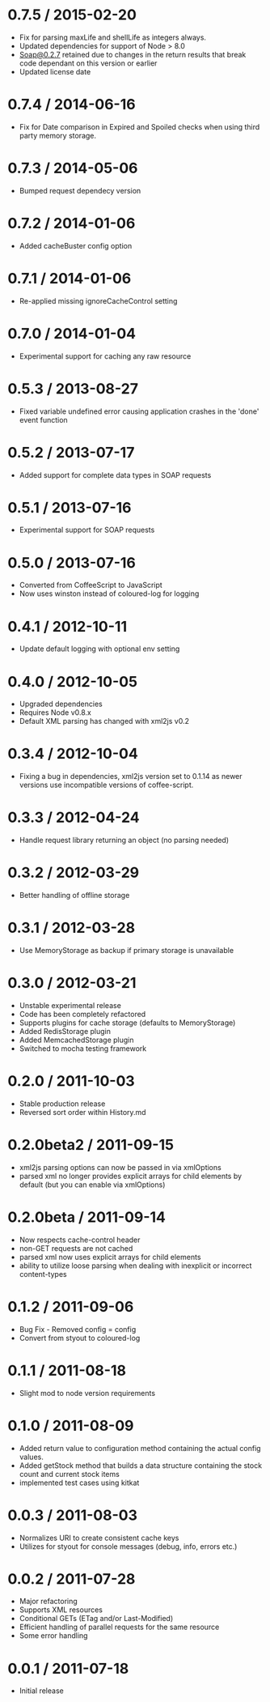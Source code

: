 0.7.5 / 2015-02-20
==================
  * Fix for parsing maxLife and shellLife as integers always.
  * Updated dependencies for support of Node > 8.0
  * Soap@0.2.7 retained due to changes in the return results that break code dependant on this version or earlier
  * Updated license date

0.7.4 / 2014-06-16
==================
  * Fix for Date comparison in Expired and Spoiled checks when using third party memory storage.

0.7.3 / 2014-05-06
===================
  * Bumped request dependecy version

0.7.2 / 2014-01-06
===================
  * Added cacheBuster config option

0.7.1 / 2014-01-06
===================
  * Re-applied missing ignoreCacheControl setting

0.7.0 / 2014-01-04
===================
  * Experimental support for caching any raw resource

0.5.3 / 2013-08-27
===================
  * Fixed variable undefined error causing application crashes in the 'done' event function

0.5.2 / 2013-07-17
===================
  * Added support for complete  data types in SOAP requests

0.5.1 / 2013-07-16
===================
  * Experimental support for SOAP requests

0.5.0 / 2013-07-16
===================
  * Converted from CoffeeScript to JavaScript
  * Now uses winston instead of coloured-log for logging

0.4.1 / 2012-10-11
===================
  * Update default logging with optional env setting

0.4.0 / 2012-10-05
===================
  * Upgraded dependencies
  * Requires Node v0.8.x
  * Default XML parsing has changed with xml2js v0.2

0.3.4 / 2012-10-04
===================

  * Fixing a bug in dependencies, xml2js version set to 0.1.14 as newer versions use incompatible versions of coffee-script.

0.3.3 / 2012-04-24
==================

  * Handle request library returning an object (no parsing needed)

0.3.2 / 2012-03-29
==================

  * Better handling of offline storage

0.3.1 / 2012-03-28
==================

  * Use MemoryStorage as backup if primary storage is unavailable

0.3.0 / 2012-03-21
==================

  * Unstable experimental release
  * Code has been completely refactored
  * Supports plugins for cache storage (defaults to MemoryStorage)
  * Added RedisStorage plugin
  * Added MemcachedStorage plugin
  * Switched to mocha testing framework

0.2.0 / 2011-10-03
==================

  * Stable production release
  * Reversed sort order within History.md

0.2.0beta2 / 2011-09-15
=======================

  * xml2js parsing options can now be passed in via xmlOptions
  * parsed xml no longer provides explicit arrays for child elements by default (but you can enable via xmlOptions)

0.2.0beta / 2011-09-14
======================

  * Now respects cache-control header
  * non-GET requests are not cached
  * parsed xml now uses explicit arrays for child elements
  * ability to utilize loose parsing when dealing with inexplicit or incorrect content-types

0.1.2 / 2011-09-06
===================

  * Bug Fix - Removed config = config
  * Convert from styout to coloured-log

0.1.1 / 2011-08-18
===================

  * Slight mod to node version requirements

0.1.0 / 2011-08-09
===================

  * Added return value to configuration method containing the actual config values.
  * Added getStock method that builds a data structure containing the stock count and current stock items
  * implemented test cases using kitkat

0.0.3 / 2011-08-03
==================

  * Normalizes URI to create consistent cache keys
  * Utilizes for styout for console messages (debug, info, errors etc.)

0.0.2 / 2011-07-28
==================

  * Major refactoring
  * Supports XML resources
  * Conditional GETs (ETag and/or Last-Modified)
  * Efficient handling of parallel requests for the same resource
  * Some error handling

0.0.1 / 2011-07-18
==================

  * Initial release
